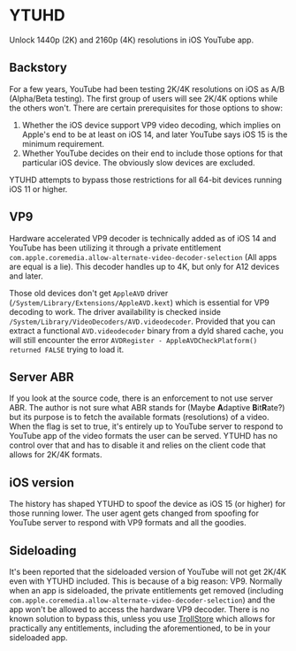 # YTUHD

Unlock 1440p (2K) and 2160p (4K) resolutions in iOS YouTube app.

## Backstory

For a few years, YouTube had been testing 2K/4K resolutions on iOS as A/B (Alpha/Beta testing). The first group of users will see 2K/4K options while the others won't.
There are certain prerequisites for those options to show:

1. Whether the iOS device support VP9 video decoding, which implies on Apple's end to be at least on iOS 14, and later YouTube says iOS 15 is the minimum requirement.
2. Whether YouTube decides on their end to include those options for that particular iOS device. The obviously slow devices are excluded.

YTUHD attempts to bypass those restrictions for all 64-bit devices running iOS 11 or higher.

## VP9

Hardware accelerated VP9 decoder is technically added as of iOS 14 and YouTube has been utilizing it through a private entitlement `com.apple.coremedia.allow-alternate-video-decoder-selection` (All apps are equal is a lie).
This decoder handles up to 4K, but only for A12 devices and later.

Those old devices don't get `AppleAVD` driver (`/System/Library/Extensions/AppleAVD.kext`) which is essential for VP9 decoding to work.
The driver availability is checked inside `/System/Library/VideoDecoders/AVD.videodecoder`.
Provided that you can extract a functional `AVD.videodecoder` binary from a dyld shared cache, you will still encounter the error `AVDRegister - AppleAVDCheckPlatform() returned FALSE` trying to load it.

## Server ABR

If you look at the source code, there is an enforcement to not use server ABR. The author is not sure what ABR stands for (Maybe **A**daptive **B**it**R**ate?) but its purpose is to fetch the available formats (resolutions) of a video.
When the flag is set to true, it's entirely up to YouTube server to respond to YouTube app of the video formats the user can be served.
YTUHD has no control over that and has to disable it and relies on the client code that allows for 2K/4K formats.

## iOS version

The history has shaped YTUHD to spoof the device as iOS 15 (or higher) for those running lower. The user agent gets changed from spoofing for YouTube server to respond with VP9 formats and all the goodies.

## Sideloading

It's been reported that the sideloaded version of YouTube will not get 2K/4K even with YTUHD included. This is because of a big reason: VP9.
Normally when an app is sideloaded, the private entitlements get removed (including `com.apple.coremedia.allow-alternate-video-decoder-selection`) and the app won't be allowed to access the hardware VP9 decoder. There is no known solution to bypass this, unless you use [TrollStore](https://github.com/opa334/TrollStore) which allows for practically any entitlements, including the aforementioned, to be in your sideloaded app.
